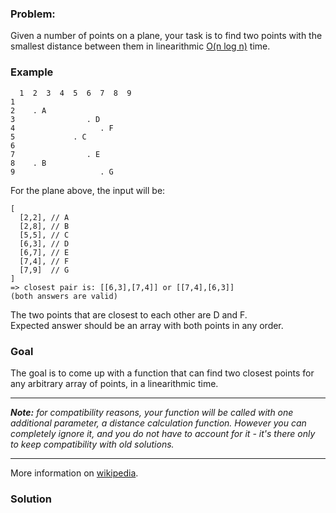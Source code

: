 ### Problem:
<p>Given a number of points on a plane, your task is to find two points with the smallest distance between them in linearithmic
<a href="http://en.wikipedia.org/wiki/Time_complexity#Linearithmic_time" target="_blank">O(n log n)</a> time.</p>
<h3 id="example">Example</h3>
<pre><code>  1  2  3  4  5  6  7  8  9
1  
2    . A
3                . D
4                   . F       
5             . C
6              
7                . E
8    . B
9                   . G
</code></pre><p>For the plane above, the input will be: </p>
<pre><code class="language-javascript">[
  [<span class="hljs-number">2</span>,<span class="hljs-number">2</span>], <span class="hljs-comment">// A</span>
  [<span class="hljs-number">2</span>,<span class="hljs-number">8</span>], <span class="hljs-comment">// B</span>
  [<span class="hljs-number">5</span>,<span class="hljs-number">5</span>], <span class="hljs-comment">// C</span>
  [<span class="hljs-number">6</span>,<span class="hljs-number">3</span>], <span class="hljs-comment">// D</span>
  [<span class="hljs-number">6</span>,<span class="hljs-number">7</span>], <span class="hljs-comment">// E</span>
  [<span class="hljs-number">7</span>,<span class="hljs-number">4</span>], <span class="hljs-comment">// F</span>
  [<span class="hljs-number">7</span>,<span class="hljs-number">9</span>]  <span class="hljs-comment">// G</span>
]
=&gt; closest pair is: [[<span class="hljs-number">6</span>,<span class="hljs-number">3</span>],[<span class="hljs-number">7</span>,<span class="hljs-number">4</span>]] or [[<span class="hljs-number">7</span>,<span class="hljs-number">4</span>],[<span class="hljs-number">6</span>,<span class="hljs-number">3</span>]]
(both answers are valid)</code></pre>
<pre style="display: none;"><code class="language-java">[
  [<span class="hljs-number">2</span>,<span class="hljs-number">2</span>], <span class="hljs-comment">// A</span>
  [<span class="hljs-number">2</span>,<span class="hljs-number">8</span>], <span class="hljs-comment">// B</span>
  [<span class="hljs-number">5</span>,<span class="hljs-number">5</span>], <span class="hljs-comment">// C</span>
  [<span class="hljs-number">6</span>,<span class="hljs-number">3</span>], <span class="hljs-comment">// D</span>
  [<span class="hljs-number">6</span>,<span class="hljs-number">7</span>], <span class="hljs-comment">// E</span>
  [<span class="hljs-number">7</span>,<span class="hljs-number">4</span>], <span class="hljs-comment">// F</span>
  [<span class="hljs-number">7</span>,<span class="hljs-number">9</span>]  <span class="hljs-comment">// G</span>
]
=&gt; closest pair is: [[<span class="hljs-number">6</span>,<span class="hljs-number">3</span>],[<span class="hljs-number">7</span>,<span class="hljs-number">4</span>]] or [[<span class="hljs-number">7</span>,<span class="hljs-number">4</span>],[<span class="hljs-number">6</span>,<span class="hljs-number">3</span>]]
(both answers are valid)</code></pre>
<pre style="display: none;"><code class="language-python">(
  (2,2), # A
  (2,8), # B
  (5,5), # C
  (6,3), # D
  (6,7), # E
  (7,4), # F
  (7,9)  # G
)
=&gt; closest pair is: ((6,3),(7,4)) or ((7,4),(6,3))
(both answers are valid. You can return a list of tuples too)</code></pre>
<p>The two points that are closest to each other are D and F.<br>Expected answer should be an array with both points in any order.</p>
<h3 id="goal">Goal</h3>
<p>The goal is to come up with a function that can find two closest points for any arbitrary array of points, in a linearithmic time. </p>
<hr>
<p><em><strong>Note:</strong> for compatibility reasons, your function will be called with one additional parameter, a distance calculation function. However you can completely ignore it, and you do not have to account for it - it&apos;s there only to keep compatibility with old solutions.</em></p>
<hr>
<p>More information on <a href="http://en.wikipedia.org/wiki/Closest_pair_of_points_problem" target="_blank">wikipedia</a>.</p>

### Solution